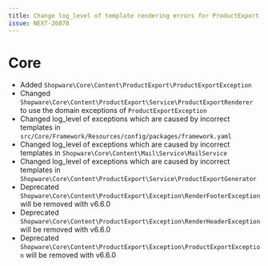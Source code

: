 ```yaml
---
title: Change log_level of template rendering errors for ProductExport and MailService
issue: NEXT-26878
---
```

# Core
* Added `Shopware\Core\Content\ProductExport\ProductExportException`
* Changed `Shopware\Core\Content\ProductExport\Service\ProductExportRenderer` to use the domain exceptions of `ProductExportException`
* Changed log_level of exceptions which are caused by incorrect templates in `src/Core/Framework/Resources/config/packages/framework.yaml`
* Changed log_level of exceptions which are caused by incorrect templates in `Shopware\Core\Content\Mail\Service\MailService`
* Changed log_level of exceptions which are caused by incorrect templates in `Shopware\Core\Content\ProductExport\Service\ProductExportGenerator`
* Deprecated `Shopware\Core\Content\ProductExport\Exception\RenderFooterException` will be removed with v6.6.0
* Deprecated `Shopware\Core\Content\ProductExport\Exception\RenderHeaderException` will be removed with v6.6.0
* Deprecated `Shopware\Core\Content\ProductExport\Exception\ProductExportException` will be removed with v6.6.0
